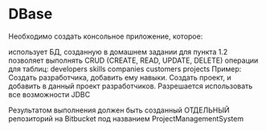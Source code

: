 # DBase

Необходимо создать консольное приложение, которое:

использует БД, созданную в домашнем задании для пункта 1.2 позволяет выполнять CRUD (CREATE, READ, UPDATE, DELETE) операции для таблиц: developers skills companies customers projects Пример: Создать разработчика, добавить ему навыки. Создать проект, и добавить в данный проект разработчиков. Разрешается использовать все возможности JDBC

Результатом выполнения должен быть созданный ОТДЕЛЬНЫЙ репозиторий на Bitbucket под названием ProjectManagementSystem
